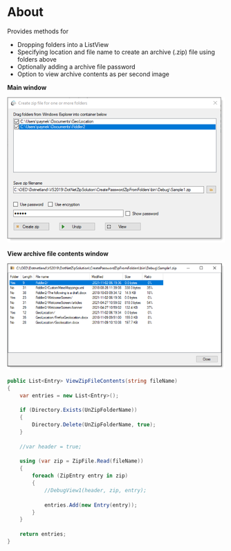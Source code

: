﻿# About

Provides methods for

- Dropping folders into a ListView
- Specifying location and file name to create an archive (.zip) file using folders above
- Optionally adding a archive file password
- Option to view archive contents as per second image

**Main window**

![img](assets/main.png)

**View archive file contents window**

![imag](assets/viewContents.png)

```csharp
public List<Entry> ViewZipFileContents(string fileName)
{
    var entries = new List<Entry>();

    if (Directory.Exists(UnZipFolderName))
    {
        Directory.Delete(UnZipFolderName, true);
    }

    //var header = true;

    using (var zip = ZipFile.Read(fileName))
    {
        foreach (ZipEntry entry in zip)
        {
            //DebugView1(header, zip, entry);

            entries.Add(new Entry(entry));
        }
    }

    return entries;
}
```
